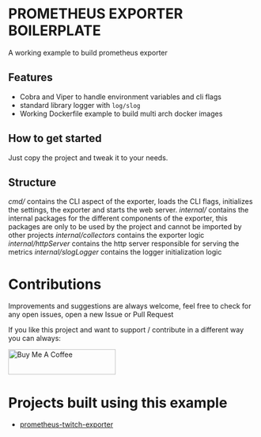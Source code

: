 # PROMETHEUS EXPORTER BOILERPLATE

A working example to build prometheus exporter

## Features

* Cobra and Viper to handle environment variables and cli flags
* standard library logger with `log/slog`
* Working Dockerfile example to build multi arch docker images

## How to get started

Just copy the project and tweak it to your needs. 

## Structure

*cmd/* contains the CLI aspect of the exporter, loads the CLI flags, initializes the settings, the exporter and starts the web server.
*internal/* contains the internal packages for the different components of the exporter, this packages are only to be used by the project and cannot be imported by other projects
*internal/collectors* contains the exporter logic
*internal/httpServer* contains the http server responsible for serving the metrics
*internal/slogLogger* contains the logger initialization logic

# Contributions

Improvements and suggestions are always welcome, feel free to check for any open issues, open a new Issue or Pull Request

If you like this project and want to support / contribute in a different way you can always: 

<a href="https://www.buymeacoffee.com/coolapso" target="_blank">
  <img src="https://cdn.buymeacoffee.com/buttons/default-yellow.png" alt="Buy Me A Coffee" style="height: 51px !important;width: 217px !important;" />
</a>

# Projects built using this example

* [prometheus-twitch-exporter](https://github.com/coolapso/prometheus-twitch-exporter)

